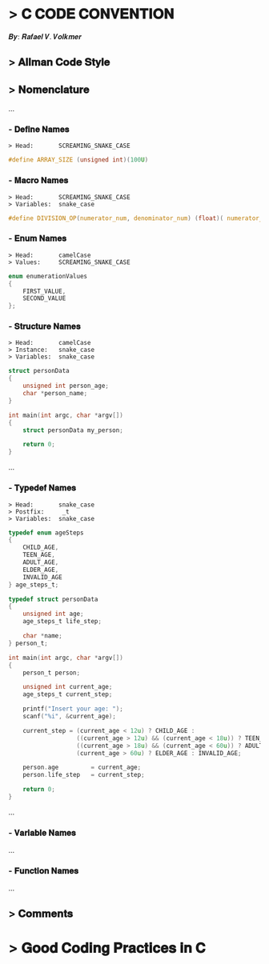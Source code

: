 # > 𝐂 𝐂𝐎𝐃𝐄 𝐂𝐎𝐍𝐕𝐄𝐍𝐓𝐈𝐎𝐍

𝑩𝒚: 𝑹𝒂𝒇𝒂𝒆𝒍 𝑽. 𝑽𝒐𝒍𝒌𝒎𝒆𝒓

## > 𝐀𝐥𝐥𝐦𝐚𝐧 𝐂𝐨𝐝𝐞 𝐒𝐭𝐲𝐥𝐞

## > 𝐍𝐨𝐦𝐞𝐧𝐜𝐥𝐚𝐭𝐮𝐫𝐞
...

### - 𝐃𝐞𝐟𝐢𝐧𝐞 𝐍𝐚𝐦𝐞𝐬

```
> Head:       SCREAMING_SNAKE_CASE
```

```c
#define ARRAY_SIZE (unsigned int)(100U)
```

### - 𝐌𝐚𝐜𝐫𝐨 𝐍𝐚𝐦𝐞𝐬
```
> Head:       SCREAMING_SNAKE_CASE
> Variables:  snake_case
```

```c
#define DIVISION_OP(numerator_num, denominator_num) (float)( numerator_num / denominator_num)
```

### - 𝐄𝐧𝐮𝐦 𝐍𝐚𝐦𝐞𝐬

```
> Head:       camelCase
> Values:     SCREAMING_SNAKE_CASE
```

```c
enum enumerationValues
{
    FIRST_VALUE,
    SECOND_VALUE
};
```

### - 𝐒𝐭𝐫𝐮𝐜𝐭𝐮𝐫𝐞 𝐍𝐚𝐦𝐞𝐬

```
> Head:       camelCase
> Instance:   snake_case
> Variables:  snake_case
```

```c
struct personData
{
    unsigned int person_age;
    char *person_name;
}

int main(int argc, char *argv[])
{
    struct personData my_person;

    return 0;
}
```
...

### - 𝐓𝐲𝐩𝐞𝐝𝐞𝐟 𝐍𝐚𝐦𝐞𝐬

```
> Head:       snake_case
> Postfix:     _t
> Variables:  snake_case
```

```c
typedef enum ageSteps
{
    CHILD_AGE,
    TEEN_AGE,
    ADULT_AGE,
    ELDER_AGE,
    INVALID_AGE
} age_steps_t;

typedef struct personData
{
    unsigned int age;
    age_steps_t life_step;

    char *name;
} person_t;

int main(int argc, char *argv[])
{
    person_t person;

    unsigned int current_age;
    age_steps_t current_step;

    printf("Insert your age: ");
    scanf("%i", &current_age);

    current_step = (current_age < 12u) ? CHILD_AGE :
                   ((current_age > 12u) && (current_age < 18u)) ? TEEN_AGE  :
                   ((current_age > 18u) && (current_age < 60u)) ? ADULT_AGE :
                   (current_age > 60u) ? ELDER_AGE : INVALID_AGE;

    person.age         = current_age;
    person.life_step   = current_step;

    return 0;
}
```
...

### - 𝐕𝐚𝐫𝐢𝐚𝐛𝐥𝐞 𝐍𝐚𝐦𝐞𝐬

...

### - 𝐅𝐮𝐧𝐜𝐭𝐢𝐨𝐧 𝐍𝐚𝐦𝐞𝐬

...

## > 𝐂𝐨𝐦𝐦𝐞𝐧𝐭𝐬

# > 𝐆𝐨𝐨𝐝 𝐂𝐨𝐝𝐢𝐧𝐠 𝐏𝐫𝐚𝐜𝐭𝐢𝐜𝐞𝐬 𝐢𝐧 𝐂
